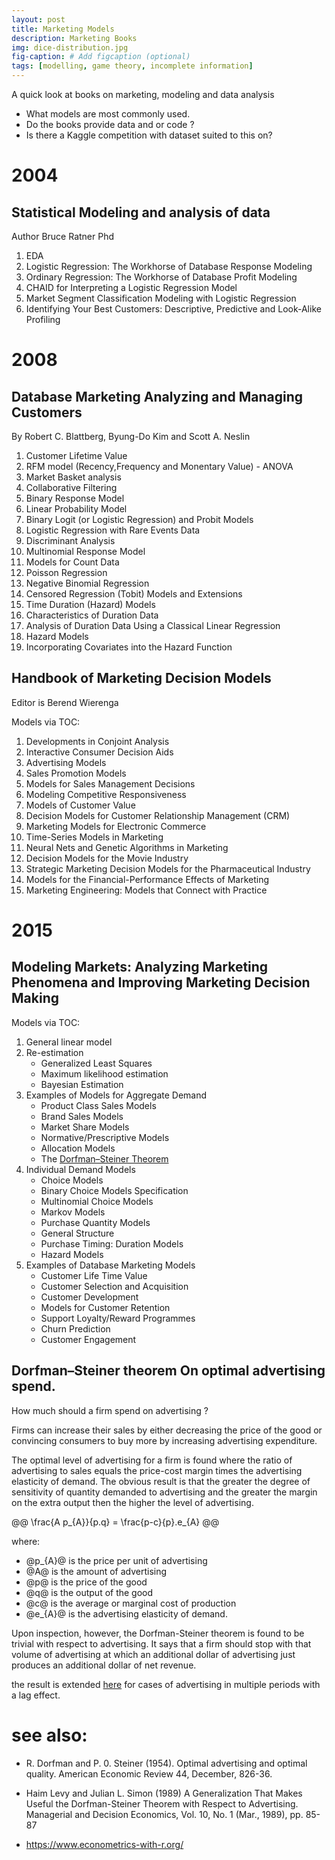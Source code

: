 ```yaml
---
layout: post
title: Marketing Models
description: Marketing Books
img: dice-distribution.jpg 
fig-caption: # Add figcaption (optional)
tags: [modelling, game theory, incomplete information] 
---
```


A quick look at books on marketing, modeling and data analysis

- What models are most commonly used.
- Do the books provide data and or code ?
- Is there a Kaggle competition with dataset suited to this on?

# 2004

## Statistical Modeling and analysis of data
Author Bruce Ratner Phd

1. EDA
3. Logistic Regression: The Workhorse of Database Response Modeling
4. Ordinary Regression: The Workhorse of Database Profit Modeling
5. CHAID for Interpreting a Logistic Regression Model
9. Market Segment Classification Modeling with Logistic Regression
11. Identifying Your Best Customers: Descriptive, Predictive and Look-Alike Profiling

# 2008

## Database Marketing Analyzing and Managing Customers

By Robert C. Blattberg, Byung-Do Kim and Scott A. Neslin

1. Customer Lifetime Value
1. RFM model (Recency,Frequency and Monentary Value) - ANOVA
1. Market Basket analysis
1. Collaborative Filtering
1. Binary Response Model
1. Linear Probability Model
1. Binary Logit (or Logistic Regression) and Probit Models
15. Logistic Regression with Rare Events Data
15. Discriminant Analysis
15. Multinomial Response Model
15. Models for Count Data
15. Poisson Regression 
15. Negative Binomial Regression
15. Censored Regression (Tobit) Models and Extensions 
15. Time Duration (Hazard) Models
15. Characteristics of Duration Data 
15. Analysis of Duration Data Using a Classical Linear Regression
15. Hazard Models
15. Incorporating Covariates into the Hazard Function 

## Handbook of Marketing Decision Models

Editor is Berend Wierenga

Models via TOC:

1. Developments in Conjoint Analysis 
3. Interactive Consumer Decision Aids
4. Advertising Models
5. Sales Promotion Models 
6. Models for Sales Management Decisions
7. Modeling Competitive Responsiveness
8. Models of Customer Value
9. Decision Models for Customer Relationship Management (CRM)
10. Marketing Models for Electronic Commerce
11. Time-Series Models in Marketing 
12. Neural Nets and Genetic Algorithms in Marketing 
13. Decision Models for the Movie Industry
14. Strategic Marketing Decision Models for the Pharmaceutical Industry 
15. Models for the Financial-Performance Effects of Marketing 
16. Marketing Engineering: Models that Connect with Practice 

# 2015

## Modeling Markets: Analyzing Marketing Phenomena and Improving Marketing Decision Making

 Models via TOC:

1. General linear model
6. Re-estimation
    - Generalized Least Squares 
    - Maximum likelihood estimation
    - Bayesian Estimation
7. Examples of Models for Aggregate Demand 
    - Product Class Sales Models 
    - Brand Sales Models  
    - Market Share Models
    - Normative/Prescriptive Models 
    - Allocation Models 
    - The [Dorfman–Steiner Theorem](https://en.wikipedia.org/wiki/Dorfman%E2%80%93Steiner_theorem)
8. Individual Demand Models 
    -  Choice Models 
    - Binary Choice Models Specification  
    - Multinomial Choice Models  
    - Markov Models  
    - Purchase Quantity Models  
    - General Structure  
    - Purchase Timing: Duration Models  
    - Hazard Models
9. Examples of Database Marketing Models 
    - Customer Life Time Value 
    - Customer Selection and Acquisition 
    - Customer Development 
    -  Models for Customer Retention 
    - Support Loyalty/Reward Programmes 
    - Churn Prediction 
    - Customer Engagement 


## Dorfman–Steiner theorem On optimal advertising spend.

How much should a firm spend on advertising ?

Firms can increase their sales by either decreasing the price of the good or convincing consumers to buy more by increasing advertising expenditure.

The optimal level of advertising for a firm is found where the ratio of advertising to sales equals the price-cost margin times the advertising elasticity of demand. The obvious result is that the greater the degree of sensitivity of quantity demanded to advertising and the greater the margin on the extra output then the higher the level of advertising.

@@ \frac{A p_{A}}{p.q} = \frac{p-c}{p}.e_{A} @@

where:

- @p_{A}@ is the price per unit of advertising
- @A@ is the amount of advertising
- @p@ is the price of the good
- @q@ is the output of the good
- @c@ is the average or marginal cost of production
- @e_{A}@ is the advertising elasticity of demand.

 Upon inspection, however, the Dorfman-Steiner  theorem is found to be trivial with respect to advertising. It says that a firm should stop with that volume of advertising at which an additional dollar of advertising just produces an additional dollar of net revenue.

the result is extended [here](https://sci-hub.do/10.2307/2487185) for cases of advertising in multiple periods with a lag effect.



# see also:
- R. Dorfman and P. 0. Steiner (1954). Optimal advertising and  optimal quality. American Economic Review 44, December, 826-36.
-  Haim Levy and Julian L. Simon (1989) A Generalization That Makes Useful the Dorfman-Steiner Theorem with Respect to Advertising. Managerial and Decision Economics, Vol. 10, No. 1 (Mar., 1989), pp. 85-87

- https://www.econometrics-with-r.org/